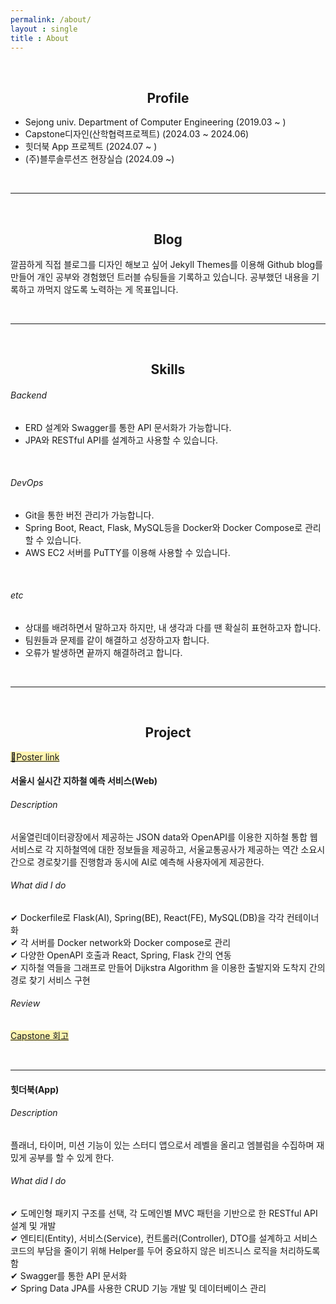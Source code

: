 ```yaml
---
permalink: /about/
layout : single
title : About
---
```



<br/>

## <center> Profile </center>


- Sejong univ. Department of Computer Engineering (2019.03 ~ )
- Capstone디자인(산학협력프로젝트) (2024.03 ~ 2024.06)
- 힛더북 App 프로젝트 (2024.07 ~ )
- (주)블루솔루션즈 현장실습 (2024.09 ~)

<br/>
<hr/>
<br/>

## <center> Blog </center>
깔끔하게 직접 블로그를 디자인 해보고 싶어 Jekyll Themes를 이용해 Github blog를 만들어 개인 공부와 경험했던 트러블 슈팅들을 기록하고 있습니다. 공부했던 내용을 기록하고 까먹지 않도록 노력하는 게 목표입니다.<br/>

<br/>
<hr/>
<br>

## <center> Skills </center>
###### Backend
- ERD 설계와 Swagger를 통한 API 문서화가 가능합니다.
- JPA와 RESTful API를 설계하고 사용할 수 있습니다.
<br/>

###### DevOps
- Git을 통한 버전 관리가 가능합니다.
- Spring Boot, React, Flask, MySQL등을 Docker와 Docker Compose로 관리할 수 있습니다.
- AWS EC2 서버를 PuTTY를 이용해 사용할 수 있습니다.
<br/>

###### etc
- 상대를 배려하면서 말하고자 하지만, 내 생각과 다를 땐 확실히 표현하고자 합니다.
- 팀원들과 문제를 같이 해결하고 성장하고자 합니다.
- 오류가 발생하면 끝까지 해결하려고 합니다.

<br/>
<hr/>
<br/>

## <center> Project </center>

[<span style="background-color:#fff5b1">🔔Poster link</span>](/assets/images/20240627/Capstone.jpg)
#### 서울시 실시간 지하철 예측 서비스(Web) 
###### Description
서울열린데이터광장에서 제공하는 JSON data와 OpenAPI를 이용한 지하철 통합 웹서비스로 각 지하철역에 대한 정보들을 제공하고, 서울교통공사가 제공하는 역간 소요시간으로 경로찾기를 진행함과 동시에 AI로 예측해 사용자에게 제공한다.

###### What did I do

✔ Dockerfile로 Flask(AI), Spring(BE), React(FE), MySQL(DB)을 각각 컨테이너화<br/>
✔ 각 서버를 Docker network와 Docker compose로 관리<br/>
✔ 다양한 OpenAPI 호출과 React, Spring, Flask 간의 연동<br/>
✔ 지하철 역들을 그래프로 만들어 Dijkstra Algorithm 을 이용한 출발지와 도착지 간의 경로 찾기 서비스 구현
<br/>

###### Review

[<span style="background-color:#fff5b1">Capstone 회고</span>](https://hanseung2.github.io/categories/#capstone)

<br/>
<hr/>

#### 힛더북(App) 

###### Description
플래너, 타이머, 미션 기능이 있는 스터디 앱으로서 레벨을 올리고 엠블럼을 수집하며 재밌게 공부를 할 수 있게 한다.

###### What did I do

✔ 도메인형 패키지 구조를 선택, 각 도메인별 MVC 패턴을 기반으로 한 RESTful API 설계 및 개발<br/>
✔ 엔티티(Entity), 서비스(Service), 컨트롤러(Controller), DTO를 설계하고 서비스 코드의 부담을 줄이기 위해 Helper를 두어 중요하지 않은 비즈니스 로직을 처리하도록 함<br/>
✔ Swagger를 통한 API 문서화<br/>
✔ Spring Data JPA를 사용한 CRUD 기능 개발 및 데이터베이스 관리<br/>